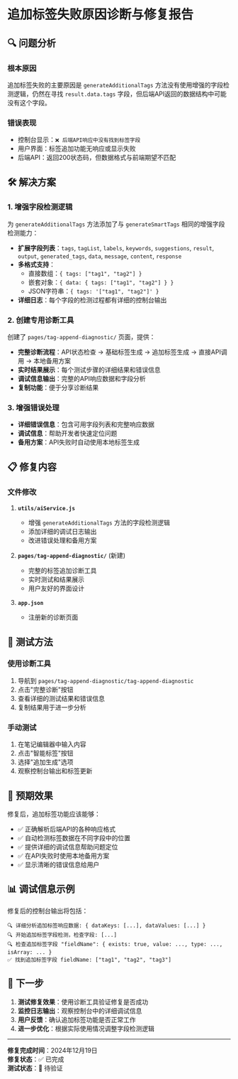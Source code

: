# 追加标签失败原因诊断与修复报告

## 🔍 **问题分析**

### **根本原因**
追加标签失败的主要原因是 `generateAdditionalTags` 方法没有使用增强的字段检测逻辑，仍然在寻找 `result.data.tags` 字段，但后端API返回的数据结构中可能没有这个字段。

### **错误表现**
- 控制台显示：`❌ 后端API响应中没有找到标签字段`
- 用户界面：标签追加功能无响应或显示失败
- 后端API：返回200状态码，但数据格式与前端期望不匹配

## 🛠️ **解决方案**

### **1. 增强字段检测逻辑**
为 `generateAdditionalTags` 方法添加了与 `generateSmartTags` 相同的增强字段检测能力：

- **扩展字段列表**：`tags`, `tagList`, `labels`, `keywords`, `suggestions`, `result`, `output`, `generated_tags`, `data`, `message`, `content`, `response`
- **多格式支持**：
  - 直接数组：`{ tags: ["tag1", "tag2"] }`
  - 嵌套对象：`{ data: { tags: ["tag1", "tag2"] } }`
  - JSON字符串：`{ tags: '["tag1", "tag2"]' }`
- **详细日志**：每个字段的检测过程都有详细的控制台输出

### **2. 创建专用诊断工具**
创建了 `pages/tag-append-diagnostic/` 页面，提供：

- **完整诊断流程**：API状态检查 → 基础标签生成 → 追加标签生成 → 直接API调用 → 本地备用方案
- **实时结果展示**：每个测试步骤的详细结果和错误信息
- **调试信息输出**：完整的API响应数据和字段分析
- **复制功能**：便于分享诊断结果

### **3. 增强错误处理**
- **详细错误信息**：包含可用字段列表和完整响应数据
- **调试信息**：帮助开发者快速定位问题
- **备用方案**：API失败时自动使用本地标签生成

## 📋 **修复内容**

### **文件修改**
1. **`utils/aiService.js`**
   - 增强 `generateAdditionalTags` 方法的字段检测逻辑
   - 添加详细的调试日志输出
   - 改进错误处理和备用方案

2. **`pages/tag-append-diagnostic/`** (新建)
   - 完整的标签追加诊断工具
   - 实时测试和结果展示
   - 用户友好的界面设计

3. **`app.json`**
   - 注册新的诊断页面

## 🧪 **测试方法**

### **使用诊断工具**
1. 导航到 `pages/tag-append-diagnostic/tag-append-diagnostic`
2. 点击"完整诊断"按钮
3. 查看详细的测试结果和错误信息
4. 复制结果用于进一步分析

### **手动测试**
1. 在笔记编辑器中输入内容
2. 点击"智能标签"按钮
3. 选择"追加生成"选项
4. 观察控制台输出和标签更新

## 🔧 **预期效果**

修复后，追加标签功能应该能够：
- ✅ 正确解析后端API的各种响应格式
- ✅ 自动检测标签数据在不同字段中的位置
- ✅ 提供详细的调试信息帮助问题定位
- ✅ 在API失败时使用本地备用方案
- ✅ 显示清晰的错误信息给用户

## 📊 **调试信息示例**

修复后的控制台输出将包括：
```
🔍 详细分析追加标签响应数据: { dataKeys: [...], dataValues: [...] }
🔍 开始追加标签字段检测，检查字段: [...]
🔍 检查追加标签字段 "fieldName": { exists: true, value: ..., type: ..., isArray: ... }
✅ 找到追加标签字段 fieldName: ["tag1", "tag2", "tag3"]
```

## 🎯 **下一步**

1. **测试修复效果**：使用诊断工具验证修复是否成功
2. **监控日志输出**：观察控制台中的详细调试信息
3. **用户反馈**：确认追加标签功能是否正常工作
4. **进一步优化**：根据实际使用情况调整字段检测逻辑

---

**修复完成时间**：2024年12月19日  
**修复状态**：✅ 已完成  
**测试状态**：🔄 待验证
